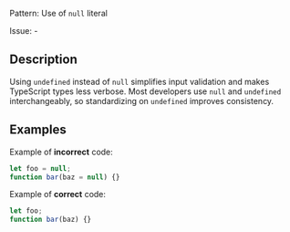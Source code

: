 Pattern: Use of `null` literal

Issue: -

## Description

Using `undefined` instead of `null` simplifies input validation and makes TypeScript types less verbose. Most developers use `null` and `undefined` interchangeably, so standardizing on `undefined` improves consistency.

## Examples

Example of **incorrect** code:
```javascript
let foo = null;
function bar(baz = null) {}
```

Example of **correct** code:
```javascript
let foo;
function bar(baz) {}
```